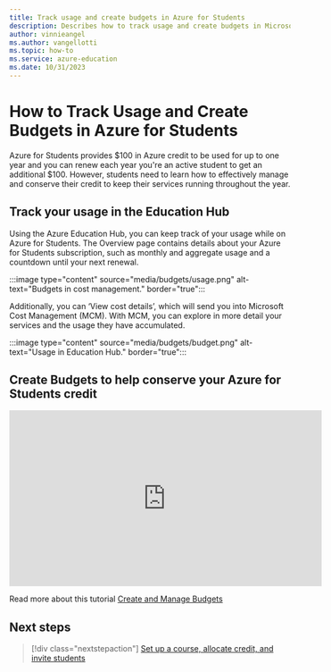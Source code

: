 ```yaml
---
title: Track usage and create budgets in Azure for Students
description: Describes how to track usage and create budgets in Microsoft Cost Management.
author: vinnieangel
ms.author: vangellotti
ms.topic: how-to
ms.service: azure-education
ms.date: 10/31/2023
---
```


# How to Track Usage and Create Budgets in Azure for Students

Azure for Students provides $100 in Azure credit to be used for up to one year and you can renew each year you're an active student to get an additional $100. However, students need to learn how to effectively manage and conserve their credit to keep their services running throughout the year. 

## Track your usage in the Education Hub

Using the Azure Education Hub, you can keep track of your usage while on Azure for Students. The Overview page contains details about your Azure for Students subscription, such as monthly and aggregate usage and a countdown until your next renewal.

:::image type="content" source="media/budgets/usage.png" alt-text="Budgets in cost management." border="true":::

Additionally, you can ‘View cost details’, which will send you into Microsoft Cost Management (MCM).  With MCM, you can explore in more detail your services and the usage they have accumulated.  

:::image type="content" source="media/budgets/budget.png" alt-text="Usage in Education Hub." border="true":::

## Create Budgets to help conserve your Azure for Students credit

<iframe width="560" height="315" src="https://www.youtube.com/embed/UrkHiUx19Po?si=EREdwKeBAGnlOeSS" title="YouTube video player" frameborder="0" allow="accelerometer; autoplay; clipboard-write; encrypted-media; gyroscope; picture-in-picture; web-share" allowfullscreen></iframe>

Read more about this tutorial [Create and Manage Budgets](../cost-management-billing/costs/tutorial-acm-create-budgets.md)

## Next steps

> [!div class="nextstepaction"]
> [Set up a course, allocate credit, and invite students](create-assignment-allocate-credit.md)

